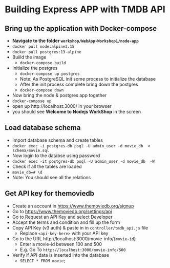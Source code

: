 # Building Express APP with TMDB API
  
## Bring up the application with Docker-compose
 - **Navigate to the folder `workshop/WebApp-Workshop1/node-app`**
 - `docker pull node:alpine3.15`
 - `docker pull postgres:13-alpine`
 - Buiild the image
   - `docker-compose build`
 - Initialize the postgres
   - `docker-compose up postgres`
   - Note: As PostgreSQL init some process to initialize the database
   - After the init process complete bring down the postgres
   - `docker-compose down`
 - Now bring the node & postgres app together
 - `docker-compose up`
 - open up http://localhost:3000/ in your browser
 - you should see **Welcome to Nodejs WorkShop** in the screen

## Load database schema
 - Import database schema and create tables
 - `docker exec -i postgres-db psql -U admin_user -d movie_db  < schema/movie.sql`
 - Now login to the databse using password
 - `docker exec -it postgres-db psql -U admin_user -d movie_db  -W`
 - Check if all the tables are loaded
 - `movie_db=# \d`
 - Note: You should see all the relations


## Get API key for themoviedb
 - Create an account in https://www.themoviedb.org/signup
 - Go to https://www.themoviedb.org/settings/api 
 - Go to Request an API Key and select Developer
 - Accept the terms and condition and fill up the form
 - Copy API Key (v3 auth) & paste in in `controller/tmdb_api.js` file
   - Replace `<api-key-here>` with your API key
 - Go to the URL http://localhost:3000/movie-info/{`movie-id`}
   - Enter a movie-id between 100 and 500
   - E.g. Go To `http://localhost:3000/movie-info/500`
 - Verify if API data is inserted into the database
   - `SELECT * FROM movie;`




   
